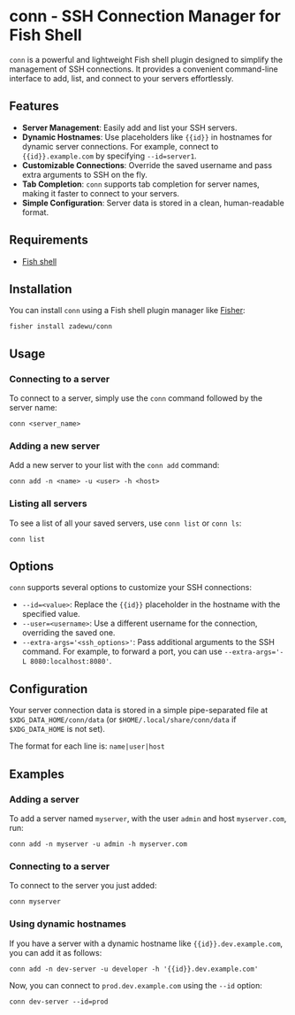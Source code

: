 # conn - SSH Connection Manager for Fish Shell

`conn` is a powerful and lightweight Fish shell plugin designed to simplify the management of SSH connections. It provides a convenient command-line interface to add, list, and connect to your servers effortlessly.

## Features

*   **Server Management**: Easily add and list your SSH servers.
*   **Dynamic Hostnames**: Use placeholders like `{{id}}` in hostnames for dynamic server connections. For example, connect to `{{id}}.example.com` by specifying `--id=server1`.
*   **Customizable Connections**: Override the saved username and pass extra arguments to SSH on the fly.
*   **Tab Completion**: `conn` supports tab completion for server names, making it faster to connect to your servers.
*   **Simple Configuration**: Server data is stored in a clean, human-readable format.

## Requirements

*   [Fish shell](https://fishshell.com/)

## Installation

You can install `conn` using a Fish shell plugin manager like [Fisher](https://github.com/jorgebucaran/fisher):

```fish
fisher install zadewu/conn
```

## Usage

### Connecting to a server

To connect to a server, simply use the `conn` command followed by the server name:

```fish
conn <server_name>
```

### Adding a new server

Add a new server to your list with the `conn add` command:

```fish
conn add -n <name> -u <user> -h <host>
```

### Listing all servers

To see a list of all your saved servers, use `conn list` or `conn ls`:

```fish
conn list
```

## Options

`conn` supports several options to customize your SSH connections:

*   `--id=<value>`: Replace the `{{id}}` placeholder in the hostname with the specified value.
*   `--user=<username>`: Use a different username for the connection, overriding the saved one.
*   `--extra-args='<ssh_options>'`: Pass additional arguments to the SSH command. For example, to forward a port, you can use `--extra-args='-L 8080:localhost:8080'`.

## Configuration

Your server connection data is stored in a simple pipe-separated file at `$XDG_DATA_HOME/conn/data` (or `$HOME/.local/share/conn/data` if `$XDG_DATA_HOME` is not set).

The format for each line is: `name|user|host`

## Examples

### Adding a server

To add a server named `myserver`, with the user `admin` and host `myserver.com`, run:

```fish
conn add -n myserver -u admin -h myserver.com
```

### Connecting to a server

To connect to the server you just added:

```fish
conn myserver
```

### Using dynamic hostnames

If you have a server with a dynamic hostname like `{{id}}.dev.example.com`, you can add it as follows:

```fish
conn add -n dev-server -u developer -h '{{id}}.dev.example.com'
```

Now, you can connect to `prod.dev.example.com` using the `--id` option:

```fish
conn dev-server --id=prod
```